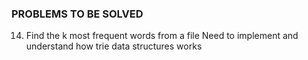 ### PROBLEMS TO BE SOLVED
14) Find the k most frequent words from a file
    Need to implement and understand how trie data structures works